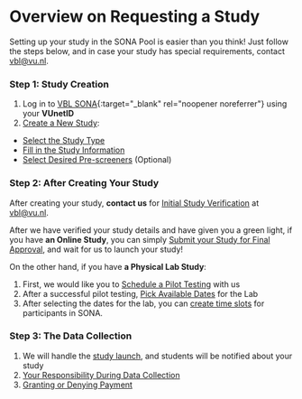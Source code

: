 # Overview on Requesting a Study

Setting up your study in the SONA Pool is easier than you think! Just follow the steps below, and in case your study has special requirements, contact [vbl@vu.nl](mailto:vbl@vu.nl).

### Step 1: Study Creation
1) Log in to [VBL SONA](https://vu-vbl.sona-systems.com){:target="_blank" rel="noopener noreferrer"} using your **VUnetID**		
2) [Create a New Study](create-a-new-study):		

- [Select the Study Type](select-the-study-type)		
- [Fill in the Study Information](fill-in-the-study-information)		
- [Select Desired Pre-screeners](select-desired-prescreeners) (Optional)		

### Step 2: After Creating Your Study

After creating your study, **contact us** for [Initial Study Verification](initial-study-verification) at [vbl@vu.nl](mailto:vbl@vu.nl).

After we have verified your study details and have given you a green light,	if you have **an Online Study**, you can simply [Submit your Study for Final Approval](submission-for-final-approval), and wait for us to launch your study!

On the other hand, if you have **a Physical Lab Study**:	
1) First, we would like you to [Schedule a Pilot Testing](schedule-a-pilot-testing) with us			
2) After a successful pilot testing, [Pick Available Dates](pick-available-dates) for the Lab		
3) After selecting the dates for the lab, you can [create time slots](arranging-time-slots) for participants in SONA.			


### Step 3: The Data Collection

1) We will handle the [study launch](study-launch), and students will be notified about your study		
2) [Your Responsibility During Data Collection](responsibility-during-data-collection) 	
3) [Granting or Denying Payment](granting-or-denying-payment)		
